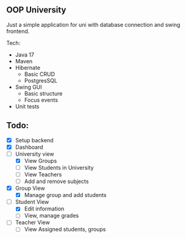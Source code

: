 OOP University
---

Just a simple application for uni with database connection and swing frontend.


Tech:
 - Java 17
 - Maven
 - Hibernate
   - Basic CRUD
   - PostgresSQL
 - Swing GUI
   - Basic structure
   - Focus events
 - Unit tests

Todo:
---
- [x] Setup backend
- [x] Dashboard
- [ ] University view
  - [x] View Groups
  - [ ] View Students in University
  - [ ] View Teachers
  - [ ] Add and remove subjects
- [x] Group View
  - [x] Manage group and add students
- [ ] Student View
  - [x] Edit information
  - [ ] View, manage grades
- [ ] Teacher View
  - [ ] View Assigned students, groups